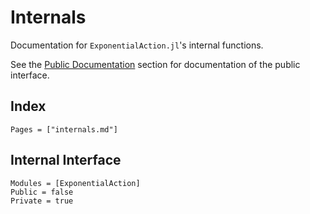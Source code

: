 # Internals

Documentation for `ExponentialAction.jl`'s internal functions.

See the [Public Documentation](@ref) section for documentation of the public interface.

## Index

```@index
Pages = ["internals.md"]
```

## Internal Interface

```@autodocs
Modules = [ExponentialAction]
Public = false
Private = true
```

